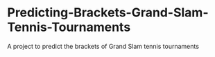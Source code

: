 # Predicting-Brackets-Grand-Slam-Tennis-Tournaments
A project to predict the brackets of Grand Slam tennis tournaments
